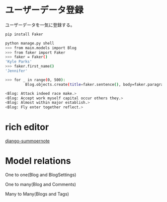 # ユーザーデータ登録

ユーザーデータを一気に登録する。

```bash
pip install Faker

python manage.py shell
>>> from main.models import Blog
>>> from faker import Faker
>>> faker = Faker()
'Kyle Parks'
>>> faker.first_name()
'Jennifer'

>>> for _ in range(0, 500):
         Blog.objects.create(title=faker.sentence(), body=faker.paragraph())

<Blog: Attack indeed race make.>
<Blog: Accept work myself capital occur others they.>
<Blog: Almost within major establish.>
<Blog: Fly enter together reflect.>

```

# rich editor

[django-summoernote](https://github.com/summernote/django-summernote)

# Model relations
One to one(Blog and BlogSettings)

One to many(Blog and Comments)

Many to Many(Blogs and Tags)

